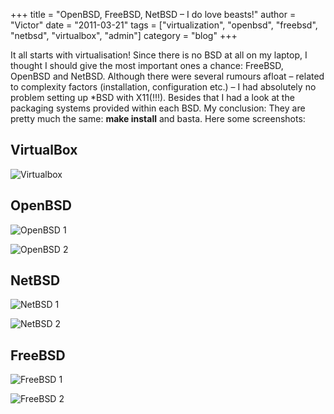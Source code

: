 +++
title = "OpenBSD, FreeBSD, NetBSD &#8211; I do love beasts!"
author = "Victor"
date = "2011-03-21"
tags = ["virtualization", "openbsd", "freebsd", "netbsd", "virtualbox", "admin"]
category = "blog"
+++

It all starts with virtualisation! Since there is no BSD at all on my laptop, I thought I should give the most important ones a chance: FreeBSD, OpenBSD and NetBSD. Although there were several rumours afloat &#8211; related to complexity factors (installation, configuration etc.) &#8211; I had absolutely no problem setting up *BSD with X11(!!!). Besides that I had a look at the packaging systems provided within each BSD. My conclusion: They are pretty much the same: **make install** and basta. Here some screenshots:<!--more-->


## VirtualBox

![Virtualbox](http://dl.dornea.nu/img/2011/237/virtualbox.png)

<!--break-->

## OpenBSD

![OpenBSD 1](http://dl.dornea.nu/img/2011/237/openbsd_1.png)

![OpenBSD 2](http://dl.dornea.nu/img/2011/237/openbsd_2.png)

## NetBSD

![NetBSD 1](http://dl.dornea.nu/img/2011/237/netbsd_1.png)

![NetBSD 2](http://dl.dornea.nu/img/2011/237/netbsd_2.png)

## FreeBSD

![FreeBSD 1](http://dl.dornea.nu/img/2011/237/freebsd_1.png)

![FreeBSD 2](http://dl.dornea.nu/img/2011/237/freebsd_1.png)
